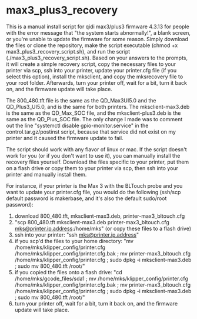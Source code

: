 # max3_plus3_recovery
This is a manual install script for qidi max3/plus3 firmware 4.3.13 for people with the error message that "the system starts abnormally!", a blank screen, or you're unable to update the firmware for some reason. Simply download the files or clone the repository, make the script executable (chmod +x max3_plus3_recovery_script.sh), and run the script (./max3_plus3_recovery_script.sh). Based on your answers to the prompts, it will create a simple recovery script, copy the necessary files to your printer via scp, ssh into your printer, update your printer.cfg file (if you select this option), install the mksclient, and copy the mksrecovery file to your root folder. Afterwards, turn your printer off, wait for a bit, turn it back on, and the firmware update will take place. 

The 800_480.tft file is the same as the QD_Max3UI5.0 and the QD_Plus3_UI5.0, and is the same for both printers. The mksclient-max3.deb is the same as the QD_Max_SOC file, and the mksclient-plus3.deb is the same as the QD_Plus_SOC file. The only change I made was to comment out the line "systemctl disable gpio-monitor.service" in the control.tar.gz/postinst script, because that service did not exist on my printer and it caused the firmware update to fail. 

The script should work with any flavor of linux or mac. If the script doesn't work for you (or if you don't want to use it), you can manually install the recovery files yourself. Download the files specific to your printer, put them on a flash drive or copy them to your printer via scp, then ssh into your printer and manually install them. 

For instance, if your printer is the Max 3 with the BLTouch probe and you want to update your printer.cfg file, you would do the following (ssh/scp default password is makerbase, and it's also the default sudo/root password):
1. download 800_480.tft, mksclient-max3.deb, printer-max3_bltouch.cfg
2. "scp 800_480.tft mksclient-max3.deb printer-max3_bltouch.cfg mks@printer.ip.address:/home/mks" (or copy these files to a flash drive)
3. ssh into your printer: "ssh mks@printer.ip.address"
4. if you scp'd the files to your home directory: "mv /home/mks/klipper_config/printer.cfg /home/mks/klipper_config/printer.cfg.bak ; mv printer-max3_bltouch.cfg /home/mks/klipper_config/printer.cfg ; sudo dpkg -i mksclient-max3.deb ; sudo mv 800_480.tft /root/"
5. if you copied the files onto a flash drive: "cd /home/mks/gcode_files/sda1 ; mv /home/mks/klipper_config/printer.cfg /home/mks/klipper_config/printer.cfg.bak ; mv printer-max3_bltouch.cfg /home/mks/klipper_config/printer.cfg ; sudo dpkg -i mksclient-max3.deb ; sudo mv 800_480.tft /root/"
6. turn your printer off, wait for a bit, turn it back on, and the firmware update will take place. 
